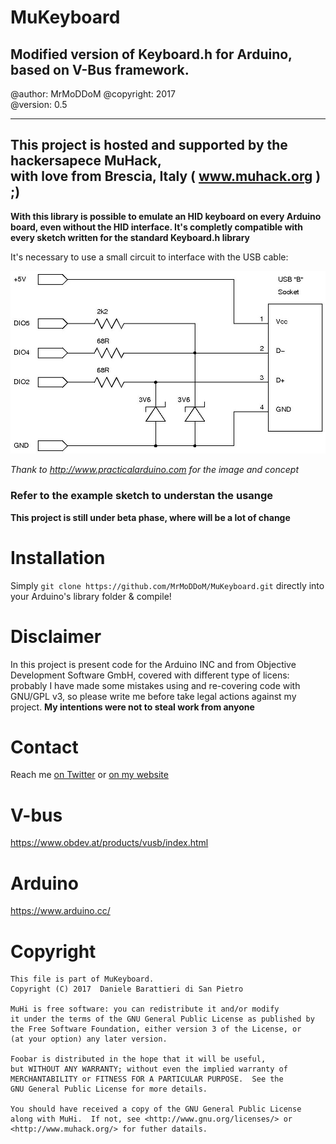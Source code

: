 # MuKeyboard
## Modified version of Keyboard.h for Arduino, based on V-Bus framework.

   @author: MrMoDDoM
   @copyright: 2017<br>
   @version: 0.5

  ----------------------------------------------------------
  This project is hosted and supported by the hackersapece MuHack,<br>
  with love from Brescia, Italy ( www.muhack.org ) ;)<br>
  ----------------------------------------------------------

**With this library is possible to emulate an HID keyboard on every Arduino board, even without the HID interface.
It's completly compatible with every sketch written for the standard Keyboard.h library**

It's necessary to use a small circuit to interface with the USB cable:

![Circuit](https://github.com/MrMoDDoM/MuKeyboard/blob/master/schematic.jpg)

_Thank to http://www.practicalarduino.com for the image and concept_

### Refer to the example sketch to understan the usange

**This project is still under beta phase, where will be a lot of change**

# Installation
Simply ``` git clone https://github.com/MrMoDDoM/MuKeyboard.git ``` directly into your Arduino's library folder & compile!

# Disclaimer
In this project is present code for the Arduino INC and from Objective Development Software GmbH, covered with different type of licens: probably I have made some mistakes using and re-covering code with GNU/GPL v3, so please write me before take legal actions against my project.
**My intentions were not to steal work from anyone**

# Contact
Reach me [on Twitter](https://twitter.com/MrMoDDoM) or [on my website](https://mrmoddom.github.io/)

# V-bus
https://www.obdev.at/products/vusb/index.html

# Arduino 
https://www.arduino.cc/


# Copyright

    This file is part of MuKeyboard.
    Copyright (C) 2017  Daniele Barattieri di San Pietro

    MuHi is free software: you can redistribute it and/or modify
    it under the terms of the GNU General Public License as published by
    the Free Software Foundation, either version 3 of the License, or
    (at your option) any later version.

    Foobar is distributed in the hope that it will be useful,
    but WITHOUT ANY WARRANTY; without even the implied warranty of
    MERCHANTABILITY or FITNESS FOR A PARTICULAR PURPOSE.  See the
    GNU General Public License for more details.

    You should have received a copy of the GNU General Public License
    along with MuHi.  If not, see <http://www.gnu.org/licenses/> or 
    <http://www.muhack.org/> for futher datails.
